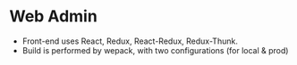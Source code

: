 # Web Admin

* Front-end uses React, Redux, React-Redux, Redux-Thunk.
* Build is performed by wepack, with two configurations (for local & prod)
